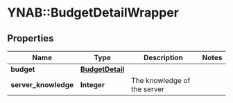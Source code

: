 # YNAB::BudgetDetailWrapper

## Properties
Name | Type | Description | Notes
------------ | ------------- | ------------- | -------------
**budget** | [**BudgetDetail**](BudgetDetail.md) |  | 
**server_knowledge** | **Integer** | The knowledge of the server | 


